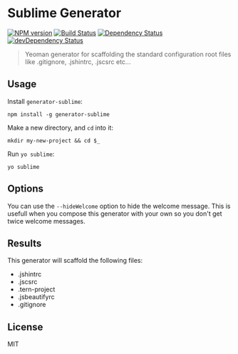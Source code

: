 # Sublime Generator 
[![NPM version](https://badge.fury.io/js/generator-sublime.svg)](http://badge.fury.io/js/generator-sublime) [![Build Status](https://travis-ci.org/DaftMonk/generator-angular-fullstack.svg?branch=master)](http://travis-ci.org/DaftMonk/generator-angular-fullstack) [![Dependency Status](https://david-dm.org/thaiat/generator-sublime.png)](https://david-dm.org/thaiat/generator-sublime) [![devDependency Status](https://david-dm.org/thaiat/generator-sublime/dev-status.png)](https://david-dm.org/thaiat/generator-sublime#info=devDependencies)

> Yeoman generator for scaffolding the standard configuration root files like .gitignore, .jshintrc, .jscsrc etc...


## Usage

Install `generator-sublime`:
```
npm install -g generator-sublime
```

Make a new directory, and `cd` into it:
```
mkdir my-new-project && cd $_
```

Run `yo sublime`:
```
yo sublime
```

## Options
You can use the `--hideWelcome` option to hide the welcome message. 
This is usefull when you compose this generator with your own so you don't get twice welcome messages.

## Results
This generator will scaffold the following files:
* .jshintrc
* .jscsrc
* .tern-project
* .jsbeautifyrc
* .gitignore

## License

MIT
